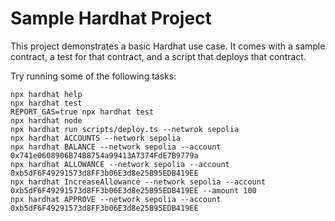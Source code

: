 # Sample Hardhat Project

This project demonstrates a basic Hardhat use case. It comes with a sample contract, a test for that contract, and a script that deploys that contract.

Try running some of the following tasks:

```shell
npx hardhat help
npx hardhat test
REPORT_GAS=true npx hardhat test
npx hardhat node
npx hardhat run scripts/deploy.ts --netwrok sepolia
npx hardhat ACCOUNTS --network sepolia
npx hardhat BALANCE --network sepolia --account 0x741e0608906B74B8754a99413A7374FdE7B9779a
npx hardhat ALLOWANCE --network sepolia --account 0xb5dF6F49291573d8FF3b06E3d8e25B95EDB419EE
npx hardhat IncreaseAllowance --network sepolia --account 0xb5dF6F49291573d8FF3b06E3d8e25B95EDB419EE --amount 100
npx hardhat APPROVE --network sepolia --account 0xb5dF6F49291573d8FF3b06E3d8e25B95EDB419EE
```
